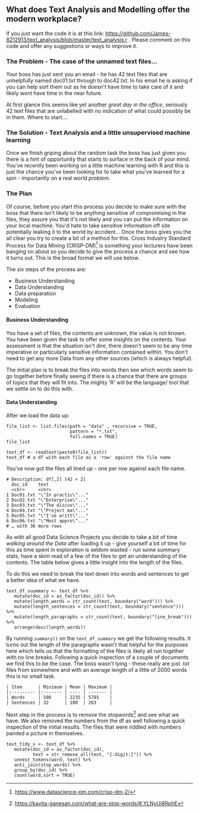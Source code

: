 ## What does Text Analysis and Modelling offer the modern workplace?

If you just want the code it is at this link: https://github.com/James-8212913/text_analysis/blob/master/text_analysis.r . Please comment on this code and offer any suggestions or ways to improve it.

### The Problem - The case of the unnamed text files...

Your boss has just sent you an email - he has 42 text files that are unhelpfully named doc01.txt through to doc42.txt. In his email he is asking if you can help sort them out as he doesn't have time to take care of it and likely wont have time in the near future.

At first glance this seems like yet another *great day in the office*, seriously 42 text files that are unlabelled with no indication of what could possibly be in them. Where to start....

### The Solution - Text Analysis and a little unsupervised machine learning

Once we finish griping about the random task the boss has just given you there is a hint of opportunity that starts to surface in the back of your mind. You've recently been working on a little machine learning with R and this is just the chance you've been looking for to take what you've learned for a spin - importantly on a real world *problem*.

### The Plan

Of course, before you start this process you decide to make sure with the boss that there isn't likely to be anything sensitive of compromising in the files, they assure you that it's not likely and you can put the information on your local machine. You'd hate to take sensitive information off site potentially leaking it to the world by accident... Once the boss gives you the all clear you try to create a bit of a method for this. Cross Industry Standard Process for Data Mining (CRISP-DM)[^6d2f] is something your lecturers have been banging on about so you decide to give the process a chance and see how it turns out. This is the broad format we will use below.

The six steps of the process are:
-   Business Understanding
-   Data Understanding
-   Data preparation
-   Modeling
-   Evaluation

#### Business Understanding

You have a set of files, the contents are unknown, the value is not known. You have been given the task to offer some insights on the contents. Your assessment is that the situation isn't dire, there doesn't seem to be any time imperative or particularly sensitive information contained within. You don't need to get any more Data from any other sources (which is always helpful).

The initial plan is to break the files into words then see which words seem to go together before finally seeing if there is a chance that there are groups of topics that they will fit into. The mighty 'R' will be the language/ tool that we settle on to do this with.

#### Data Understanding

After we load the data up:

```{.r}
file_list <- list.files(path = "data" , recursive = TRUE,
                        pattern = "*.txt",
                        full.names = TRUE)
file_list

text_df <- readtext(paste0(file_list))
text_df # a df with each file as a 'row' against the file name
```
You've now got the files all lined up - one per row against each file name.
```
# Description: df[,2] [42 × 2]
  doc_id    text               
  <chr>     <chr>              
1 Doc01.txt "\"In practic\"..."
2 Doc02.txt "\"Enterprise\"..."
3 Doc03.txt "\"The discus\"..."
4 Doc04.txt "\"Project ma\"..."
5 Doc05.txt "\"I've writt\"..."
6 Doc06.txt "\"Most appro\"..."
# … with 36 more rows
```
As with all good Data Science Projects you decide to take a bit of time *walking around the Data* after loading it up - give yourself a bit of time for this as time spent in exploration is seldom wasted - run some summary stats, have a skim read of a few of the files to get an understanding of the contents. The table below gives a little insight into the length of the files.

To do this we need to break the text down into words and sentences to get a better idea of what we have.

```
text_df_suummary <- text_df %>%
   mutate(doc_id = as_factor(doc_id)) %>%  
   mutate(length_words = str_count(text, boundary("word"))) %>%
   mutate(length_sentences = str_count(text, boundary("sentence"))) %>%
   mutate(length_paragraphs = str_count(text, boundary("line_break"))) %>%
   arrange(desc(length_words))
```
By running `summary()` on the `text_df_summary` we get the following results. It turns out the length of the paragraphs wasn't that helpful for the purposes here which tells us that the formatting of the files is likely all run together with no line breaks. Following a quick inspection of a couple of documents we find this to be the case. The boss wasn't lying - these really are just .txt files from somewhere and with an average length of a little of 2000 words this is no small task.

```
| Item      | Minimum | Mean | Maximum |
|:--------- |:------- | ---- | ------- |
| Words     | 508     | 2235 | 5785    |
| Sentences | 32      | 100  | 263     |
```
Next step in the process is to remove the stopwords[^6ced] and see what we have. We also removed the numbers from the df as well following a quick inspection of the initial results. The files that were riddled with numbers painted a picture in themselves.

```
text_tidy_s <- text_df %>%
   mutate(doc_id = as_factor(doc_id),
          text = str_remove_all(text, "[:digit:]")) %>%
   unnest_tokens(word, text) %>%
   anti_join(stop_words) %>%
   group_by(doc_id) %>%
   count(word,sort = TRUE)

```




[^6d2f]: https://www.datascience-pm.com/crisp-dm-2/

[^6ced]: https://kavita-ganesan.com/what-are-stop-words/#.YLNyUi8RphE
